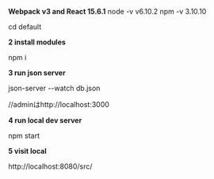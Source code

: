 **Webpack v3 and React 15.6.1**
node -v
v6.10.2
npm -v
3.10.10

cd default

**2 install modules**

npm i

**3 run json server**

json-server --watch db.json 

//adminはhttp://localhost:3000

**4 run local dev server**

npm start 

**5 visit local**

http://localhost:8080/src/


